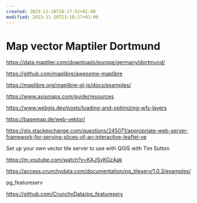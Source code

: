 ```yaml
---
created: 2023-11-28T20:17:52+01:00
modified: 2023-11-28T23:18:27+01:00
---
```


# Map vector Maptiler Dortmund

https://data.maptiler.com/downloads/europe/germany/dortmund/

https://github.com/maplibre/awesome-maplibre

https://maplibre.org/maplibre-gl-js/docs/examples/

https://www.axismaps.com/guide/resources

https://www.webgis.dev/posts/loading-and-optimizing-wfs-layers

https://basemap.de/web-vektor/

https://gis.stackexchange.com/questions/245071/appropriate-web-server-framework-for-serving-slices-of-an-interactive-leaflet-ve

Set up your own vector tile server to use with QGIS with Tim Sutton

https://m.youtube.com/watch?v=KAJSvKGzAak

https://access.crunchydata.com/documentation/pg_tileserv/1.0.3/examples/

pg_featureserv

https://github.com/CrunchyData/pg_featureserv
